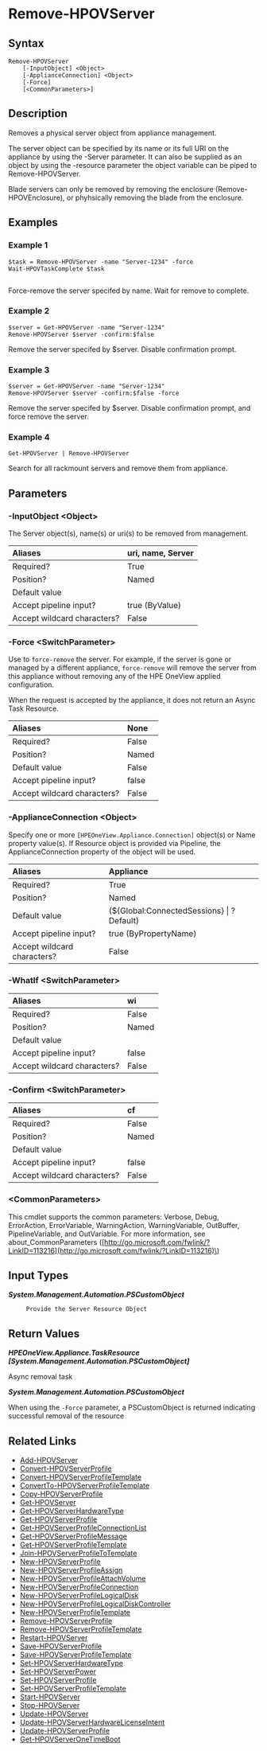 ﻿---
description: Remove a rackmount server from the appliance.
---

# Remove-HPOVServer

## Syntax

```text
Remove-HPOVServer
    [-InputObject] <Object>
    [-ApplianceConnection] <Object>
    [-Force]
    [<CommonParameters>]
```

## Description

Removes a physical server object from appliance management.
    
The server object can be specified by its name or its full URI on the appliance by using the -Server parameter. It can also be supplied as an object by using the -resource parameter the object variable can be piped to Remove-HPOVServer.
    
Blade servers can only be removed by removing the enclosure (Remove-HPOVEnclosure), or phyhsically removing the blade from the enclosure.

## Examples

###  Example 1 

```text
$task = Remove-HPOVServer -name "Server-1234" -force
Wait-HPOVTaskComplete $task
                    
```

Force-remove the server specifed by name. Wait for remove to complete.

###  Example 2 

```text
$server = Get-HPOVServer -name "Server-1234"
Remove-HPOVServer $server -confirm:$false
```

Remove the server specifed by $server. Disable confirmation prompt.

###  Example 3 

```text
$server = Get-HPOVServer -name "Server-1234"
Remove-HPOVServer $server -confirm:$false -force
```

Remove the server specifed by $server. Disable confirmation prompt, and force remove the server.

###  Example 4 

```text
Get-HPOVServer | Remove-HPOVServer
```

Search for all rackmount servers and remove them from appliance.

## Parameters

### -InputObject &lt;Object&gt;

The Server object(s), name(s) or uri(s) to be removed from management.

| Aliases | uri, name, Server |
| :--- | :--- |
| Required? | True |
| Position? | Named |
| Default value |  |
| Accept pipeline input? | true (ByValue) |
| Accept wildcard characters? | False |

### -Force &lt;SwitchParameter&gt;

Use to `force-remove` the server.  For example, if the server is gone or managed by a different appliance, `force-remove` will remove the server from this appliance without removing any of the HPE OneView applied configuration.

When the request is accepted by the appliance, it does not return an Async Task Resource.

| Aliases | None |
| :--- | :--- |
| Required? | False |
| Position? | Named |
| Default value | False |
| Accept pipeline input? | false |
| Accept wildcard characters? | False |

### -ApplianceConnection &lt;Object&gt;

Specify one or more `[HPEOneView.Appliance.Connection]` object(s) or Name property value(s). If Resource object is provided via Pipeline, the ApplianceConnection property of the object will be used.

| Aliases | Appliance |
| :--- | :--- |
| Required? | True |
| Position? | Named |
| Default value | (${Global:ConnectedSessions} &vert; ? Default) |
| Accept pipeline input? | true (ByPropertyName) |
| Accept wildcard characters? | False |

### -WhatIf &lt;SwitchParameter&gt;



| Aliases | wi |
| :--- | :--- |
| Required? | False |
| Position? | Named |
| Default value |  |
| Accept pipeline input? | false |
| Accept wildcard characters? | False |

### -Confirm &lt;SwitchParameter&gt;



| Aliases | cf |
| :--- | :--- |
| Required? | False |
| Position? | Named |
| Default value |  |
| Accept pipeline input? | false |
| Accept wildcard characters? | False |

### &lt;CommonParameters&gt;

This cmdlet supports the common parameters: Verbose, Debug, ErrorAction, ErrorVariable, WarningAction, WarningVariable, OutBuffer, PipelineVariable, and OutVariable. For more information, see about\_CommonParameters \([http://go.microsoft.com/fwlink/?LinkID=113216](http://go.microsoft.com/fwlink/?LinkID=113216)\)

## Input Types

_**System.Management.Automation.PSCustomObject**_

         Provide the Server Resource Object 

## Return Values

_**HPEOneView.Appliance.TaskResource [System.Management.Automation.PSCustomObject]**_

Async removal task

_**System.Management.Automation.PSCustomObject**_

When using the `-Force` parameter, a PSCustomObject is returned indicating successful removal of the resource

## Related Links

* [Add-HPOVServer](add-hpovserver.md)
* [Convert-HPOVServerProfile](convert-hpovserverprofile.md)
* [Convert-HPOVServerProfileTemplate](convert-hpovserverprofiletemplate.md)
* [ConvertTo-HPOVServerProfileTemplate](convertto-hpovserverprofiletemplate.md)
* [Copy-HPOVServerProfile](copy-hpovserverprofile.md)
* [Get-HPOVServer](get-hpovserver.md)
* [Get-HPOVServerHardwareType](get-hpovserverhardwaretype.md)
* [Get-HPOVServerProfile](get-hpovserverprofile.md)
* [Get-HPOVServerProfileConnectionList](get-hpovserverprofileconnectionlist.md)
* [Get-HPOVServerProfileMessage](get-hpovserverprofilemessage.md)
* [Get-HPOVServerProfileTemplate](get-hpovserverprofiletemplate.md)
* [Join-HPOVServerProfileToTemplate](join-hpovserverprofiletotemplate.md)
* [New-HPOVServerProfile](new-hpovserverprofile.md)
* [New-HPOVServerProfileAssign](new-hpovserverprofileassign.md)
* [New-HPOVServerProfileAttachVolume](new-hpovserverprofileattachvolume.md)
* [New-HPOVServerProfileConnection](new-hpovserverprofileconnection.md)
* [New-HPOVServerProfileLogicalDisk](new-hpovserverprofilelogicaldisk.md)
* [New-HPOVServerProfileLogicalDiskController](new-hpovserverprofilelogicaldiskcontroller.md)
* [New-HPOVServerProfileTemplate](new-hpovserverprofiletemplate.md)
* [Remove-HPOVServerProfile](remove-hpovserverprofile.md)
* [Remove-HPOVServerProfileTemplate](remove-hpovserverprofiletemplate.md)
* [Restart-HPOVServer](restart-hpovserver.md)
* [Save-HPOVServerProfile](save-hpovserverprofile.md)
* [Save-HPOVServerProfileTemplate](save-hpovserverprofiletemplate.md)
* [Set-HPOVServerHardwareType](set-hpovserverhardwaretype.md)
* [Set-HPOVServerPower](set-hpovserverpower.md)
* [Set-HPOVServerProfile](set-hpovserverprofile.md)
* [Set-HPOVServerProfileTemplate](set-hpovserverprofiletemplate.md)
* [Start-HPOVServer](start-hpovserver.md)
* [Stop-HPOVServer](stop-hpovserver.md)
* [Update-HPOVServer](update-hpovserver.md)
* [Update-HPOVServerHardwareLicenseIntent](update-hpovserverhardwarelicenseintent.md)
* [Update-HPOVServerProfile](update-hpovserverprofile.md)
* [Get-HPOVServerOneTimeBoot](get-hpovserveronetimeboot.md)

